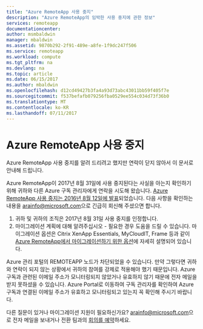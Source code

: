 ```yaml
---
title: "Azure RemoteApp 사용 중지"
description: "Azure RemoteApp의 임박한 사용 중지에 관한 정보"
services: remoteapp
documentationcenter: 
author: msmbaldwin
manager: mbaldwin
ms.assetid: 9870b292-2f91-489e-a8fe-1f9dc247f506
ms.service: remoteapp
ms.workload: compute
ms.tgt_pltfrm: na
ms.devlang: na
ms.topic: article
ms.date: 06/15/2017
ms.author: mbaldwin
ms.openlocfilehash: d12cd49427b3fa4a93d73abc43011bb59f405f7e
ms.sourcegitcommit: f537befafb079256fba0529ee554c034d73f36b0
ms.translationtype: MT
ms.contentlocale: ko-KR
ms.lasthandoff: 07/11/2017
---
```

# <a name="azure-remoteapp-retirement"></a>Azure RemoteApp 사용 중지
Azure RemoteApp 사용 중지를 알려 드리려고 했지만 연락이 닫지 않아서 이 문서로 안내해 드립니다. 

Azure RemoteApp이 2017년 8월 31일에 사용 중지된다는 사실을 아는지 확인하기 위해 귀하와 다른 Azure 구독 관리자에게 연락을 시도해 왔습니다. [Azure RemoteApp 사용 중지는 2016년 8월 12일에 발표](http://aka.ms/araretirement)되었습니다.   다음 사항을 확인하는 내용을 [arainfo@microsoft.com](mailto:arainfo@microsoft.com)으로 긴급히 회신해 주셨으면 합니다.
1.  귀하 및 귀하의 조직은 2017년 8월 31일 사용 중지를 인정합니다.
2.  마이그레이션 계획에 대해 알려주십시오 - 필요한 경우 도움을 드릴 수 있습니다. 마이그레이션 옵션은 Citrix XenApp Essentials, MyCloudIT, Frame 등과 같이 [Azure RemoteApp에서 마이그레이션하기 위한 옵션](http://aka.ms/aramigration)에 자세히 설명되어 있습니다. 

Azure 관리 포털의 REMOTEAPP 노드가 차단되었을 수 있습니다. 만약 그렇다면 귀하와 연락이 되지 않는 상황에서 귀하의 참여를 강제로 적용해야 했기 때문입니다.  Azure 구독과 관련된 이메일 주소가 모니터링되지 않았거나 유효하지 않기 때문에 전자 메일을 받지 못하셨을 수 있습니다.  Azure Portal로 이동하여 구독 관리자를 확인하여 Azure 구독과 연결된 이메일 주소가 유효하고 모니터링되고 있는지 꼭 확인해 주시기 바랍니다.  

다른 질문이 있거나 마이그레이션 지원이 필요하신가요?  [arainfo@microsoft.com](mailto:arainfo@microsoft.com)으로 전자 메일을 보내거나 전환 팀과의 [회의를 예약](http://aka.ms/ericorman)하세요. 
